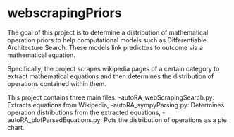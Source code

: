 # webscrapingPriors

The goal of this project is to determine a distribution of mathematical operation priors to help computational models such as Differentiable Architecture Search. These models link predictors to outcome via a mathematical equation.

Specifically, the project scrapes wikipedia pages of a certain category to extract mathematical equations and then determines the distribution of operations contained within them. 

This project contains three main files:
-autoRA_webScrapingSearch.py: Extracts equations from Wikipedia,
-autoRA_sympyParsing.py: Determines operation distributions from the extracted equations,
-autoRA_plotParsedEquations.py: Pots the distribution of operations as a pie chart.
